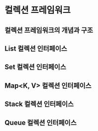 # 컬렉션 프레임워크

## 컬렉션 프레임워크의 개념과 구조

## List<E> 컬렉션 인터페이스

## Set<E> 컬렉션 인터페이스

## Map<K, V> 컬렉션 인터페이스

## Stack<E> 컬렉션 인터페이스

## Queue<E> 컬렉션 인터페이스
